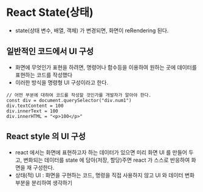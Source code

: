 # React State(상태)

- state(상태 변수, 배열, 객체) 가 변경되면, 화면이 reRendering 된다.

## 일반적인 코드에서 UI 구성

- 화면에 무엇인가 표현을 하려면, 명령어나 함수등을 이용하여 원하는 곳에 데이터를 표현하는 코드를 작성했다
- 이러한 방식을 명령형 UI 구성이라고 한다.

```
// 어떤 부분에 대하여 코드를 작성할 것인가를 개발자가 알아야 한다.
const div = document.querySelector("div.num1")
div.textContent = 100
div.innerText = 100
div.innerHTML = "<p>100</p>"
```

## React style 의 UI 구성

- react 에서는 화면에 표현하고자 하는 데이터가 있으면 미리 화면 UI 를 만들어 두고, 변화되는 데이터를 state 에 담아(저장, 할당)주면 react 가 스스로 반응하여 화면을 재 구성한다.
- 상태(적) UI : 화면을 구현하는 코드, 명령을 직접 사용하지 않고 UI 와 데이터 변화 부분을 분리하여 생각하기
